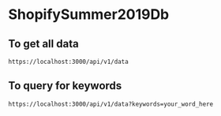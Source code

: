# ShopifySummer2019Db
## To get all data
``` https://localhost:3000/api/v1/data ```
## To query for keywords
``` https://localhost:3000/api/v1/data?keywords=your_word_here ```
